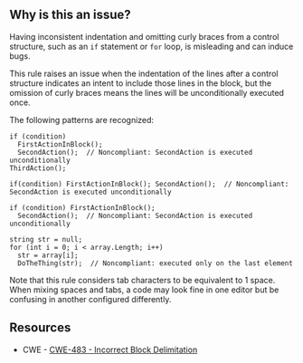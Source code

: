 ## Why is this an issue?

Having inconsistent indentation and omitting curly braces from a control structure, such as an `if` statement or `for` loop,
is misleading and can induce bugs.

This rule raises an issue when the indentation of the lines after a control structure indicates an intent to include those lines in the block, but
the omission of curly braces means the lines will be unconditionally executed once.

The following patterns are recognized:

    if (condition)
      FirstActionInBlock();
      SecondAction();  // Noncompliant: SecondAction is executed unconditionally
    ThirdAction();

    if(condition) FirstActionInBlock(); SecondAction();  // Noncompliant: SecondAction is executed unconditionally

    if (condition) FirstActionInBlock();
      SecondAction();  // Noncompliant: SecondAction is executed unconditionally

    string str = null;
    for (int i = 0; i < array.Length; i++)
      str = array[i];
      DoTheThing(str);  // Noncompliant: executed only on the last element

Note that this rule considers tab characters to be equivalent to 1 space. When mixing spaces and tabs, a code may look fine in one editor but be
confusing in another configured differently.

## Resources

- CWE - [CWE-483 - Incorrect Block Delimitation](https://cwe.mitre.org/data/definitions/483)